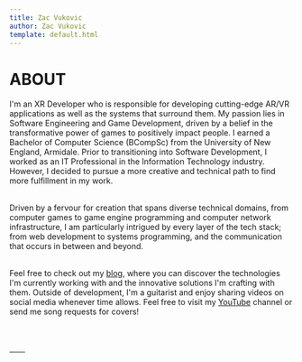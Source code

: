 ```yaml
---
title: Zac Vukovic
author: Zac Vukovic
template: default.html
---
```


# ABOUT

I'm an XR Developer who is responsible for developing cutting-edge AR/VR applications as well as the systems that surround them. My passion lies in Software Engineering and Game Development, driven by a belief in the transformative power of games to positively impact people. I earned a Bachelor of Computer Science (BCompSc) from the University of New England, Armidale. Prior to transitioning into Software Development, I worked as an IT Professional in the Information Technology industry. However, I decided to pursue a more creative and technical path to find more fulfillment in my work.<br /><br />

Driven by a fervour for creation that spans diverse technical domains, from computer games to game engine programming and computer network infrastructure, I am particularly intrigued by every layer of the tech stack; from web development to systems programming, and the communication that occurs in between and beyond.<br /><br />

Feel free to check out my [blog](/blog), where you can discover the technologies I'm currently working with and the innovative solutions I'm crafting with them. Outside of development, I'm a guitarist and enjoy sharing videos on social media whenever time allows. Feel free to visit my <a href="https://www.youtube.com/@cyn1x" target="_blank" rel="noopener noreferrer">YouTube</a> channel or send me song requests for covers!<br /><br /><br />

<div class="icons">
    <a href="https://github.com/cyn1x" target="_blank" rel="noopener noreferrer">
        <img src="/img/svg/github.svg" alt="">
    </a>
    <a href="https://au.linkedin.com/in/zacvukovic/" target="_blank" rel="noopener noreferrer">
        <img src="/img/svg/linkedin.svg" alt="">
    </a>
    <a href="https://gitlab.com/cyn1x/" target="_blank" rel="noopener noreferrer">
        <img src="/img/svg/gitlab.svg" alt="">
    </a>
    <a href="https://bitbucket.org/cyn1x/" target="_blank" rel="noopener noreferrer">
        <img src="/img/svg/bitbucket.svg" alt="">
    </a>
    <a href="https://learn.microsoft.com/en-us/users/zacvukovic/" target="_blank" rel="noopener noreferrer">
        <img src="/img/svg/microsoft.svg" alt="">
    </a>
    <a href="https://www.youtube.com/@cyn1x" target="_blank" rel="noopener noreferrer">
        <img src="/img/svg/youtube-brands-solid.svg" alt="">
    </a>
    <a href="https://stackoverflow.com/users/12852238/cyn1x" target="_blank" rel="noopener noreferrer">
        <img src="/img/svg/stack-overflow.svg" alt="">
    </a>
    <a href="https://soundcloud.com/crackimus" target="_blank" rel="noopener noreferrer">
        <img src="/img/svg/soundcloud.svg" alt="">
    </a>
</div>
